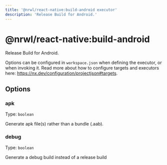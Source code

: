 ```yaml
---
title: '@nrwl/react-native:build-android executor'
description: 'Release Build for Android.'
---
```


# @nrwl/react-native:build-android

Release Build for Android.

Options can be configured in `workspace.json` when defining the executor, or when invoking it. Read more about how to configure targets and executors here: https://nx.dev/configuration/projectjson#targets.

## Options

### apk

Type: `boolean`

Generate apk file(s) rather than a bundle (.aab).

### debug

Type: `boolean`

Generate a debug build instead of a release build
